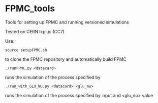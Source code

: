 # FPMC_tools
Tools for setting up FPMC and running versioned simulations

Tested on CERN lxplus (CC7)

Use:
```
source setupFPMC.sh
```
to clone the FPMC repository and automatically build FPMC

```
./runFPMC.py <datacard>
```
runs the simulation of the process specified by <datacard> 
  
```
./run_with_GLU_NU.py <datacard> <glu_nu>
```
runs the simulation of the process specified by <datacard> input and <glu_nu> value
